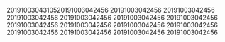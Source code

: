 2019100304310520191003042456
20191003042456
20191003042456
20191003042456
20191003042456
20191003042456
20191003042456
20191003042456
20191003042456
20191003042456
20191003042456
20191003042456
20191003042456
20191003042456
20191003042456
